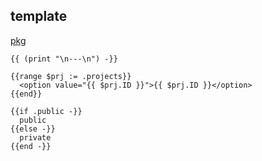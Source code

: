 template
-

[pkg](https://golang.org/pkg/text/template/)

````
{{ (print "\n---\n") -}}

{{range $prj := .projects}}
  <option value="{{ $prj.ID }}">{{ $prj.ID }}</option>
{{end}}

{{if .public -}}
  public
{{else -}}
  private
{{end -}}
````
